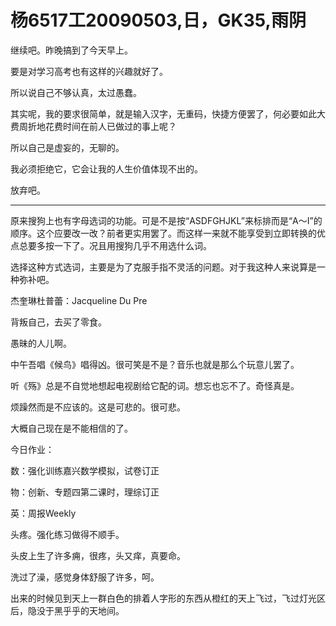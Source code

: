 # 杨6517工20090503,日，GK35,雨阴

继续吧。昨晚搞到了今天早上。

要是对学习高考也有这样的兴趣就好了。

所以说自己不够认真，太过愚蠢。

其实呢，我的要求很简单，就是输入汉字，无重码，快捷方便罢了，何必要如此大费周折地花费时间在前人已做过的事上呢？

所以自己是虚妄的，无聊的。

我必须拒绝它，它会让我的人生价值体现不出的。

放弃吧。

----

原来搜狗上也有字母选词的功能。可是不是按“ASDFGHJKL”来标排而是“A～I”的顺序。这个应要改一改？前者更实用罢了。而这样一来就不能享受到立即转换的优点总要多按一下了。况且用搜狗几乎不用选什么词。

选择这种方式选词，主要是为了克服手指不灵活的问题。对于我这种人来说算是一种弥补吧。

杰奎琳杜普蕾：Jacqueline Du Pre

背叛自己，去买了零食。

愚昧的人儿啊。

中午吾唱《候鸟》唱得凶。很可笑是不是？音乐也就是那么个玩意儿罢了。

听《殇》总是不自觉地想起电视剧给它配的词。想忘也忘不了。奇怪真是。

烦躁然而是不应该的。这是可悲的。很可悲。

大概自己现在是不能相信的了。

今日作业：

数：强化训练嘉兴数学模拟，试卷订正

物：创新、专题四第二课时，理综订正

英：周报Weekly

头疼。强化练习做得不顺手。

头皮上生了许多痈，很疼，头又痒，真要命。

洗过了澡，感觉身体舒服了许多，呵。

出来的时候见到天上一群白色的排着人字形的东西从橙红的天上飞过，飞过灯光区后，隐没于黑乎乎的天地间。
